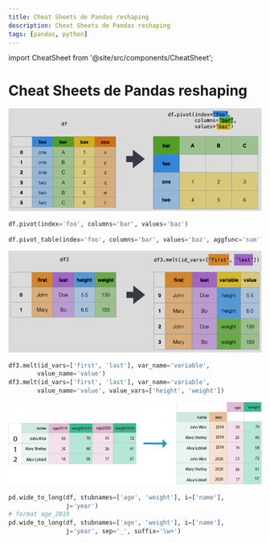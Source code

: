 ```yaml
---
title: Cheat Sheets de Pandas reshaping
description: Cheat Sheets de Pandas reshaping
tags: [pandas, python]
---
```


import CheatSheet from '@site/src/components/CheatSheet';

# Cheat Sheets de Pandas reshaping

<CheatSheet header="pivot">

![Alt text](images/pd-pivot.png)

```python
df.pivot(index='foo', columns='bar', values='baz')
```

```python
df.pivot_table(index='foo', columns='bar', values='baz', aggfunc='sum')
```
</CheatSheet>

<CheatSheet header="melt">

![Alt text](images/pd-melt.png)

```python
df3.melt(id_vars=['first', 'last'], var_name='variable', 
        value_name='value')
df3.melt(id_vars=['first', 'last'], var_name='variable', 
        value_name='value', value_vars=['height', 'weight'])
```
</CheatSheet>

<CheatSheet header="Wide to long">

![Alt text](images/pd-wide-to-long.png)

```python
pd.wide_to_long(df, stubnames=['age', 'weight'], i=['name'], 
                j='year')
# format age_2019
pd.wide_to_long(df, stubnames=['age', 'weight'], i=['name'], 
                j='year', sep='_', suffix='\w+')
```
</CheatSheet>
